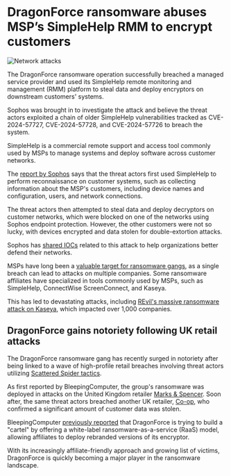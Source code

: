# DragonForce ransomware abuses MSP’s SimpleHelp RMM to encrypt customers

![Network attacks](https://www.bleepstatic.com/content/hl-images/2022/05/09/world-internet-network.jpg)

The DragonForce ransomware operation successfully breached a managed service provider and used its SimpleHelp remote monitoring and management (RMM) platform to steal data and deploy encryptors on downstream customers' systems.

Sophos was brought in to investigate the attack and believe the threat actors exploited a chain of older SimpleHelp vulnerabilities tracked as CVE-2024-57727, CVE-2024-57728, and CVE-2024-57726 to breach the system.

SimpleHelp is a commercial remote support and access tool commonly used by MSPs to manage systems and deploy software across customer networks. 

The [report by Sophos](https://news.sophos.com/en-us/2025/05/27/dragonforce-actors-target-simplehelp-vulnerabilities-to-attack-msp-customers/) says that the threat actors first used SimpleHelp to perform reconnaissance on customer systems, such as collecting information about the MSP's customers, including device names and configuration, users, and network connections.

The threat actors then attempted to steal data and deploy decryptors on customer networks, which were blocked on one of the networks using Sophos endpoint protection. However, the other customers were not so lucky, with devices encrypted and data stolen for double-extortion attacks.

Sophos has [shared IOCs](https://github.com/sophoslabs/IoCs/blob/master/2505%20DragonForce%20targets%20SimpleHelp%20RMM.csv) related to this attack to help organizations better defend their networks.

MSPs have long been a [valuable target for ransomware gangs](https://www.bleepingcomputer.com/news/security/ransomware-attacks-target-msps-to-mass-infect-customers/), as a single breach can lead to attacks on multiple companies. Some ransomware affiliates have specialized in tools commonly used by MSPs, such as SimpleHelp, ConnectWise ScreenConnect, and Kaseya.

This has led to devastating attacks, including [REvil's massive ransomware attack on Kaseya](https://www.bleepingcomputer.com/news/security/revil-ransomware-hits-1-000-plus-companies-in-msp-supply-chain-attack/), which impacted over 1,000 companies.

## DragonForce gains notoriety following UK retail attacks

The DragonForce ransomware gang has recently surged in notoriety after being linked to a wave of high-profile retail breaches involving threat actors utilizing [Scattered Spider tactics](https://www.bleepingcomputer.com/news/security/fbi-shares-tactics-of-notorious-scattered-spider-hacker-collective/).

As first reported by BleepingComputer, the group's ransomware was deployed in attacks on the United Kingdom retailer [Marks & Spencer](https://www.bleepingcomputer.com/news/security/marks-and-spencer-breach-linked-to-scattered-spider-ransomware-attack/). Soon after, the same threat actors breached another UK retailer, [Co-op](https://www.bleepingcomputer.com/news/security/co-op-confirms-data-theft-after-dragonforce-ransomware-claims-attack/), who confirmed a significant amount of customer data was stolen.

BleepingComputer [previously reported](https://www.bleepingcomputer.com/news/security/dragonforce-expands-ransomware-model-with-white-label-branding-scheme/) that DragonForce is trying to build a "cartel" by offering a white-label ransomware-as-a-service (RaaS) model, allowing affiliates to deploy rebranded versions of its encryptor.

With its increasingly affiliate-friendly approach and growing list of victims, DragonForce is quickly becoming a major player in the ransomware landscape.
